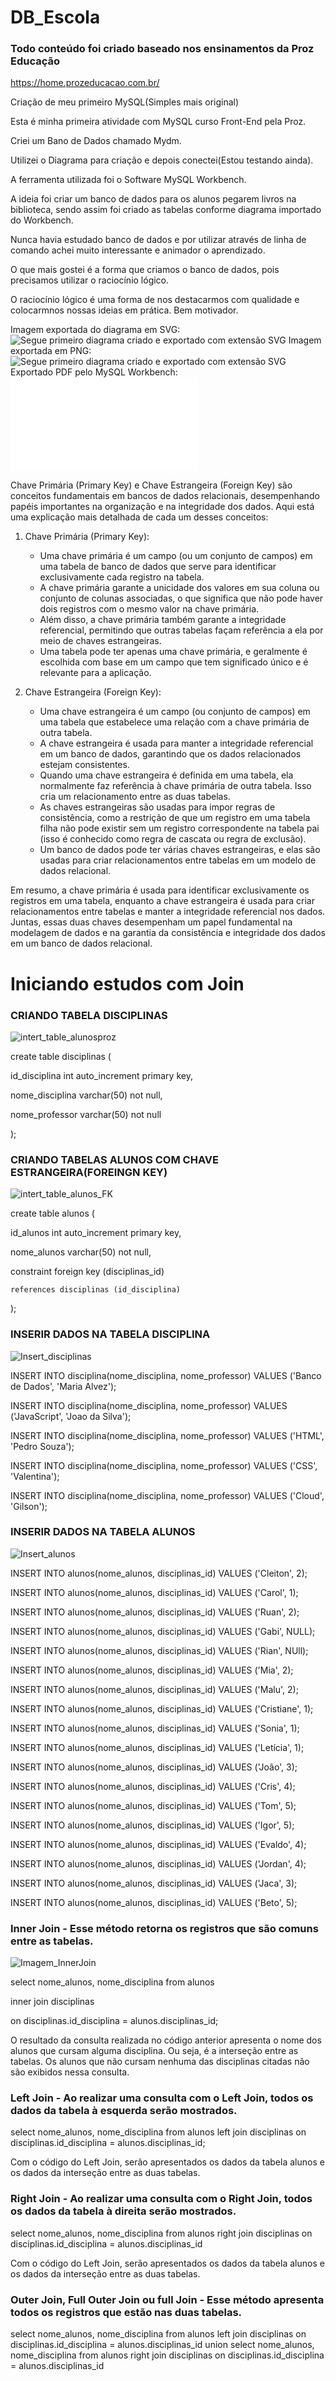# DB_Escola

### Todo conteúdo foi criado baseado nos ensinamentos da Proz Educação ###

https://home.prozeducacao.com.br/

Criação de meu primeiro MySQL(Simples mais original)

Esta é minha primeira atividade com MySQL curso Front-End pela Proz.

Criei um Bano de Dados chamado Mydm.

Utilizei o Diagrama para criação e depois conectei(Estou testando ainda).

A ferramenta utilizada foi o Software MySQL Workbench.

A ideia foi criar um banco de dados para os alunos pegarem livros na biblioteca, sendo assim foi criado as tabelas conforme diagrama importado do Workbench.

Nunca havia estudado banco de dados e por utilizar através de linha de comando achei muito interessante e animador o aprendizado.

O que mais gostei é a forma que criamos o banco de dados, pois precisamos utilizar o raciocínio lógico.

O raciocínio lógico é uma forma de nos destacarmos com qualidade e colocarmnos nossas ideias em prática. Bem motivador.

Imagem exportada do diagrama em SVG:
![Segue primeiro diagrama criado e exportado com extensão SVG](Diagrama_biblioteca.svg)
Imagem exportada em PNG:
![Segue primeiro diagrama criado e exportado com extensão SVG](Diagrama_PNG.png)
Exportado PDF pelo MySQL Workbench:
![Faça o download do arquivo PDF](Diagrama_PDF.pdf)

Chave Primária (Primary Key) e Chave Estrangeira (Foreign Key) são conceitos fundamentais em bancos de dados relacionais, desempenhando papéis importantes na organização e na integridade dos dados. Aqui está uma explicação mais detalhada de cada um desses conceitos:

1. Chave Primária (Primary Key):
   - Uma chave primária é um campo (ou um conjunto de campos) em uma tabela de banco de dados que serve para identificar exclusivamente cada registro na tabela.
   - A chave primária garante a unicidade dos valores em sua coluna ou conjunto de colunas associadas, o que significa que não pode haver dois registros com o mesmo valor na chave primária.
   - Além disso, a chave primária também garante a integridade referencial, permitindo que outras tabelas façam referência a ela por meio de chaves estrangeiras.
   - Uma tabela pode ter apenas uma chave primária, e geralmente é escolhida com base em um campo que tem significado único e é relevante para a aplicação.

2. Chave Estrangeira (Foreign Key):
   - Uma chave estrangeira é um campo (ou conjunto de campos) em uma tabela que estabelece uma relação com a chave primária de outra tabela.
   - A chave estrangeira é usada para manter a integridade referencial em um banco de dados, garantindo que os dados relacionados estejam consistentes.
   - Quando uma chave estrangeira é definida em uma tabela, ela normalmente faz referência à chave primária de outra tabela. Isso cria um relacionamento entre as duas tabelas.
   - As chaves estrangeiras são usadas para impor regras de consistência, como a restrição de que um registro em uma tabela filha não pode existir sem um registro correspondente na tabela pai (isso é conhecido como regra de cascata ou regra de exclusão).
   - Um banco de dados pode ter várias chaves estrangeiras, e elas são usadas para criar relacionamentos entre tabelas em um modelo de dados relacional.

Em resumo, a chave primária é usada para identificar exclusivamente os registros em uma tabela, enquanto a chave estrangeira é usada para criar relacionamentos entre tabelas e manter a integridade referencial nos dados. Juntas, essas duas chaves desempenham um papel fundamental na modelagem de dados e na garantia da consistência e integridade dos dados em um banco de dados relacional.

# Iniciando estudos com Join #

### CRIANDO TABELA DISCIPLINAS ###

![intert_table_alunosproz](https://github.com/GilsonRavaiani/DB_Escola/assets/101072367/63d8c0c5-29da-40b7-9412-07c4c1e0df9c)

create table disciplinas (

id_disciplina int auto_increment primary key,

nome_disciplina varchar(50) not null,

nome_professor varchar(50) not null

);

### CRIANDO TABELAS ALUNOS COM CHAVE ESTRANGEIRA(FOREINGN KEY) ###

![intert_table_alunos_FK](https://github.com/GilsonRavaiani/DB_Escola/assets/101072367/66d28b52-5bea-48ce-8886-5c1b427d3a5d)

create table alunos (

id_alunos int auto_increment primary key,

nome_alunos varchar(50) not null,

constraint foreign key (disciplinas_id)

	references disciplinas (id_disciplina)
);


### INSERIR DADOS NA TABELA DISCIPLINA ###

![Insert_disciplinas](https://github.com/GilsonRavaiani/DB_Escola/assets/101072367/21f90cf5-49cb-477b-8878-ac57917e961e)


INSERT INTO disciplina(nome_disciplina, nome_professor) VALUES ('Banco de Dados', 'Maria Alvez');

INSERT INTO disciplina(nome_disciplina, nome_professor) VALUES ('JavaScript', 'Joao da Silva');

INSERT INTO disciplina(nome_disciplina, nome_professor) VALUES ('HTML', 'Pedro Souza');

INSERT INTO disciplina(nome_disciplina, nome_professor) VALUES ('CSS', 'Valentina');

INSERT INTO disciplina(nome_disciplina, nome_professor) VALUES ('Cloud', 'Gilson');

### INSERIR DADOS NA TABELA ALUNOS ###

![Insert_alunos](https://github.com/GilsonRavaiani/DB_Escola/assets/101072367/f7ee5c01-9441-446f-a754-cc4ac89634fc)


INSERT INTO alunos(nome_alunos, disciplinas_id) VALUES ('Cleiton', 2);

INSERT INTO alunos(nome_alunos, disciplinas_id) VALUES ('Carol', 1);

INSERT INTO alunos(nome_alunos, disciplinas_id) VALUES ('Ruan', 2);

INSERT INTO alunos(nome_alunos, disciplinas_id) VALUES ('Gabi', NULL);

INSERT INTO alunos(nome_alunos, disciplinas_id) VALUES ('Rian', NUll);

INSERT INTO alunos(nome_alunos, disciplinas_id) VALUES ('Mia', 2);

INSERT INTO alunos(nome_alunos, disciplinas_id) VALUES ('Malu', 2);

INSERT INTO alunos(nome_alunos, disciplinas_id) VALUES ('Cristiane', 1);

INSERT INTO alunos(nome_alunos, disciplinas_id) VALUES ('Sonia', 1);

INSERT INTO alunos(nome_alunos, disciplinas_id) VALUES ('Letícia', 1);

INSERT INTO alunos(nome_alunos, disciplinas_id) VALUES ('João', 3);

INSERT INTO alunos(nome_alunos, disciplinas_id) VALUES ('Cris', 4);

INSERT INTO alunos(nome_alunos, disciplinas_id) VALUES ('Tom', 5);

INSERT INTO alunos(nome_alunos, disciplinas_id) VALUES ('Igor', 5);

INSERT INTO alunos(nome_alunos, disciplinas_id) VALUES ('Evaldo', 4);

INSERT INTO alunos(nome_alunos, disciplinas_id) VALUES ('Jordan', 4);

INSERT INTO alunos(nome_alunos, disciplinas_id) VALUES ('Jaca', 3);

INSERT INTO alunos(nome_alunos, disciplinas_id) VALUES ('Beto', 5);


### Inner Join - Esse método retorna os registros que são comuns entre as tabelas. ###

![Imagem_InnerJoin](https://github.com/GilsonRavaiani/DB_Escola/assets/101072367/a5696d0b-188d-4b92-8ae9-6ae8288719d6)


select nome_alunos, nome_disciplina from alunos

inner join disciplinas

on disciplinas.id_disciplina = alunos.disciplinas_id;

O resultado da consulta realizada no código anterior apresenta o nome dos alunos que cursam alguma disciplina. Ou seja, é a interseção entre as tabelas. Os alunos que não cursam nenhuma das disciplinas citadas não são exibidos nessa consulta.

### Left Join - Ao realizar uma consulta com o Left Join, todos os dados da tabela à esquerda serão mostrados. ###

select nome_alunos, nome_disciplina from alunos
left join disciplinas
on disciplinas.id_disciplina = alunos.disciplinas_id;

Com o código do Left Join, serão apresentados os dados da tabela alunos e os dados da interseção entre as duas tabelas.

### Right Join - Ao realizar uma consulta com o Right Join, todos os dados da tabela à direita serão mostrados. ###

select nome_alunos, nome_disciplina from alunos
right join disciplinas
on disciplinas.id_disciplina = alunos.disciplinas_id

Com o código do Left Join, serão apresentados os dados da tabela alunos e os dados da interseção entre as duas tabelas.

### Outer Join, Full Outer Join ou full Join - Esse método apresenta todos os registros que estão nas duas tabelas. ###

select nome_alunos, nome_disciplina from alunos
left join disciplinas
on disciplinas.id_disciplina = alunos.disciplinas_id
union
select nome_alunos, nome_disciplina from alunos
right join disciplinas
on disciplinas.id_disciplina = alunos.disciplinas_id

